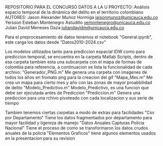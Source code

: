 REPOSITORIO PARA EL CONCURSO DATOS A LA U
PROYECTO: Análisis espacio temporal de la dinámica del delito en el territorio colombiano
AUTORES:
    Jason Alexander Muñoz Hormiga jaisonmunoz@unicauca.edu.co
    Yersson Esteban Montenegro Astudillo yemontenegro@unicauca.edu.co 
    Julian David Meneses Daza juliandavidm@unicauca.edu.co

Para el preprocesamiento de datos tenemos el notebook "General.ipynb", este carga los datos desde "Datos2010-2024.csv" 

Los modelos utilizados tanto para prediccion espacial IDW como para prediccion temporal, se encuentra en la carpeta Matlab Scripts, dentro de esa carpeta tambien esta una subcarpeta con el mapa de formas de colombia para referencia, a continuacion se lista la funcionalidad de cada archivo:
"Generador_PNG.m" Me genera una carpeta con imagenes de todos los años en fromato png para la creacion del gif
"Mapa_Mes.m" Me crea un mapa para cierto mes y año con las zonas de mayor proabbilidad de delito
"Modelo_Predictivo.m" Modelo_Predictivo, es una funcion que debe ser ejecutada antes de Prediccion
"Prediccion.m" Genera una prediccion para una rchivo pivoteado con cada localizacion y sus serie de tiempo

Tambien tenemos ciertas carpetas a modo de extras para facilidades
"Csv por Departamento" Tiene los datos fragmentados por departamento para mayor facilidad y ligereza de manejo
"Datos Anuales Capturas Policia Nacional" Tiene el proceso de como se transformaron los datos crudos anuales de la policia
"Elementos Graficos" tiene algunos elementos usados en la presentacion para su revision
